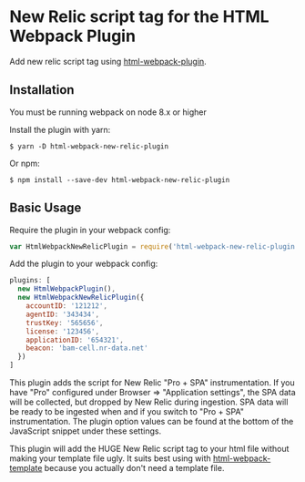 New Relic script tag for the HTML Webpack Plugin
========================================

Add new relic script tag using [html-webpack-plugin](https://github.com/ampedandwired/html-webpack-plugin).

Installation
------------
You must be running webpack on node 8.x or higher

Install the plugin with yarn:
```shell
$ yarn -D html-webpack-new-relic-plugin
```

Or npm:
```shell
$ npm install --save-dev html-webpack-new-relic-plugin
```

Basic Usage
-----------
Require the plugin in your webpack config:

```javascript
var HtmlWebpackNewRelicPlugin = require('html-webpack-new-relic-plugin');
```

Add the plugin to your webpack config:

```javascript
plugins: [
  new HtmlWebpackPlugin(),
  new HtmlWebpackNewRelicPlugin({
    accountID: '121212',
    agentID: '343434',
    trustKey: '565656',
    license: '123456',
    applicationID: '654321',
    beacon: 'bam-cell.nr-data.net'
  })
]  
```

This plugin adds the script for New Relic "Pro + SPA" instrumentation. If you have "Pro" configured under Browser =>
"Application settings", the SPA data will be collected, but dropped by New Relic during ingestion. SPA data will be
ready to be ingested when and if you switch to "Pro + SPA" instrumentation. The plugin option values can be found at the
bottom of the JavaScript snippet under these settings.

This plugin will add the HUGE New Relic script tag to your html file without making your template file ugly. It suits
best using with [html-webpack-template](https://github.com/jaketrent/html-webpack-template) because you actually don't
need a template file.
